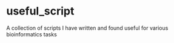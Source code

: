 # useful_script

A collection of scripts I have written and found useful for various bioinformatics tasks




